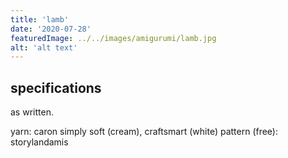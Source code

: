 ```yaml
---
title: 'lamb'
date: '2020-07-28'
featuredImage: ../../images/amigurumi/lamb.jpg
alt: 'alt text'
---
```


## specifications

as written.

yarn: caron simply soft (cream), craftsmart (white)
pattern (free): storylandamis
